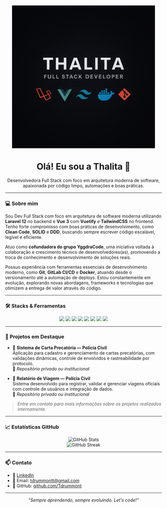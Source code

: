 <p align="center">
  <img src="https://github.com/Tdrummont/Tdrummont/blob/main/banner-thalita.png" alt="Thalita - Full Stack Developer banner" width="460"/>
</p>

<h1 align="center">Olá! Eu sou a Thalita 👋</h1>

<p align="center">
  Desenvolvedora Full Stack com foco em arquitetura moderna de software, apaixonada por código limpo, automações e boas práticas.
</p>

---

### 💻 Sobre mim

Sou Dev Full Stack com foco em arquitetura de software moderna utilizando **Laravel 12** no backend e **Vue 3** com **Vuetify** e **TailwindCSS** no frontend. Tenho forte compromisso com boas práticas de desenvolvimento, como **Clean Code**, **SOLID** e **DDD**, buscando sempre escrever código escalável, legível e eficiente.

Atuo como **cofundadora do grupo YggdraCode**, uma iniciativa voltada à colaboração e crescimento técnico de desenvolvedores(as), promovendo a troca de conhecimento e desenvolvimento de soluções reais.

Possuo experiência com ferramentas essenciais de desenvolvimento moderno, como **Git**, **GitLab CI/CD** e **Docker**, atuando desde o versionamento até a automação de deploys. Estou constantemente em evolução, explorando novas abordagens, frameworks e tecnologias que otimizem a entrega de valor através do código.


---

### 🛠️ Stacks & Ferramentas

<p align="center">
  <img src="https://img.shields.io/badge/-PHP-777BB4?style=for-the-badge&logo=php&logoColor=white" />
  <img src="https://img.shields.io/badge/-Laravel-E34F26?style=for-the-badge&logo=laravel&logoColor=white" />
  <img src="https://img.shields.io/badge/-Vue.js-4FC08D?style=for-the-badge&logo=vue.js&logoColor=white" />
  <img src="https://img.shields.io/badge/-Vuetify-1867C0?style=for-the-badge&logo=vuetify&logoColor=white" />
  <img src="https://img.shields.io/badge/-TailwindCSS-06B6D4?style=for-the-badge&logo=tailwind-css&logoColor=white" />
  <img src="https://img.shields.io/badge/-PostgreSQL-336791?style=for-the-badge&logo=postgresql&logoColor=white" />
  <img src="https://img.shields.io/badge/-Docker-2496ED?style=for-the-badge&logo=docker&logoColor=white" />
  <img src="https://img.shields.io/badge/-Git-F05032?style=for-the-badge&logo=git&logoColor=white" />
</p>

---

### 📌 Projetos em Destaque

- 📝 **Sistema de Carta Precatória — Polícia Civil**  
  Aplicação para cadastro e gerenciamento de cartas precatórias, com validações dinâmicas, controle de envolvidos e rastreabilidade por protocolo.  
  🔗 _Repositório privado ou institucional_

- 🚗 **Relatório de Viagem — Polícia Civil**  
  Sistema desenvolvido para registrar, validar e gerenciar viagens oficiais com controle de usuários e integração de dados.  
  🔗 _Repositório privado ou institucional_

> *Entre em contato para mais informações sobre os projetos realizados internamente.*

---

### 📈 Estatísticas GitHub

<p align="center">
  <img src="https://github-readme-stats.vercel.app/api?username=Tdrummont&show_icons=true&theme=dracula" alt="GitHub Stats" />
  <br/>
  <img src="https://github-readme-streak-stats.herokuapp.com/?user=Tdrummont&theme=dracula" alt="GitHub Streak" />
</p>

---

### 📫 Contato

- 💼 [LinkedIn](https://www.linkedin.com/in/thalita-s-costa/)
- 📧 Email: [tdrummontt@gmail.com](mailto:tdrummontt@gmail.com)
- 🐙 GitHub: [github.com/Tdrummont](https://github.com/Tdrummont)

---

<p align="center"><i>“Sempre aprendendo, sempre evoluindo. Let's code!”</i></p>
